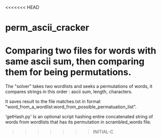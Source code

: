 <<<<<<< HEAD
# perm_ascii_cracker
Comparing two files for words with same ascii sum, then comparing them for being permutations. 
=======
The "solver" takes two wordlists and seeks a permutations of words, it compares strings in this order : ascii sum, length, characters.

It saves result to the file matches.txt in format "word_from_a_wordlist:word_from_possible_permatuation_list".

'getHash.py' Is an optional script hashing entire concatenated string of words from wordlists that has its permutation in scrambled_words file.
>>>>>>> INITIAL-C
